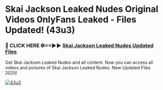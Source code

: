 # Skai Jackson Leaked Nudes Original Videos 0nlyFans Leaked - Files Updated! (43u3)

<h3>🔴 CLICK HERE 🌐==►► <a href="https://tinyurl.com/yc6ubb5a" rel="nofollow">Skai Jackson Leaked Nudes Updated Files</a></h3>

Get Skai Jackson Leaked Nudes and all content. Now you can access all videos and pictures of Skai Jackson Leaked Nudes. New Updated Files 2025!

[![43u3](https://i.imgur.com/7eu0CRL.gif)](https://tinyurl.com/yc6ubb5a)
